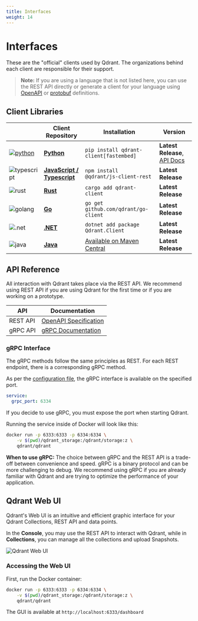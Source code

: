 ```yaml
---
title: Interfaces
weight: 14
---
```


# Interfaces

These are the "official" clients used by Qdrant. The organizations behind each client
are responsible for their support.

> **Note:** If you are using a language that is not listed here, you can use the REST API directly or generate a client for your language 
using [OpenAPI](https://github.com/qdrant/qdrant/blob/master/docs/redoc/master/openapi.json)
or [protobuf](https://github.com/qdrant/qdrant/tree/master/lib/api/src/grpc/proto) definitions. 

## Client Libraries
||Client Repository|Installation|Version|
|-|-|-|-|
|[![python](/docs/misc/python.webp)](https://python-client.qdrant.tech/)|**[Python](https://github.com/qdrant/qdrant-client)**|`pip install qdrant-client[fastembed]`|**Latest Release**, [API Docs](https://python-client.qdrant.tech/)|
|![typescript](/docs/misc/ts.webp)|**[JavaScript / Typescript](https://github.com/qdrant/qdrant-js)**|`npm install @qdrant/js-client-rest`|**Latest Release**|
|![rust](/docs/misc/rust.webp)|**[Rust](https://github.com/qdrant/rust-client)**|`cargo add qdrant-client`|**Latest Release**|
|![golang](/docs/misc/go.webp)|**[Go](https://github.com/qdrant/go-client)**|`go get github.com/qdrant/go-client`|**Latest Release**|
|![.net](/docs/misc/dotnet.webp)|**[.NET](https://github.com/qdrant/qdrant-dotnet)**|`dotnet add package Qdrant.Client`|**Latest Release**|
|![java](/docs/misc/java.webp)|**[Java](https://github.com/qdrant/java-client)**|[Available on Maven Central](https://central.sonatype.com/artifact/io.qdrant/client)|**Latest Release**|


## API Reference

All interaction with Qdrant takes place via the REST API. We recommend using REST API if you are using Qdrant for the first time or if you are working on a prototype.

|API|Documentation|
|-|-|
| REST API |[OpenAPI Specification](https://qdrant.github.io/qdrant/redoc/index.html)|
| gRPC API| [gRPC Documentation](https://github.com/qdrant/qdrant/blob/master/docs/grpc/docs.md)|

### gRPC Interface

The gRPC methods follow the same principles as REST. For each REST endpoint, there is a corresponding gRPC method.

As per the [configuration file](https://github.com/qdrant/qdrant/blob/master/config/config.yaml), the gRPC interface is available on the specified port.

```yaml
service:
  grpc_port: 6334
```
<aside role="status">If you decide to use gRPC, you must expose the port when starting Qdrant.</aside>
 
Running the service inside of Docker will look like this:

```bash
docker run -p 6333:6333 -p 6334:6334 \
    -v $(pwd)/qdrant_storage:/qdrant/storage:z \
    qdrant/qdrant
```

**When to use gRPC:** The choice between gRPC and the REST API is a trade-off between convenience and speed. gRPC is a binary protocol and can be more challenging to debug. We recommend using gRPC if you are already familiar with Qdrant and are trying to optimize the performance of your application.

## Qdrant Web UI

Qdrant's Web UI is an intuitive and efficient graphic interface for your Qdrant Collections, REST API and data points.

In the **Console**, you may use the REST API to interact with Qdrant, while in **Collections**, you can manage all the collections and upload Snapshots. 

![Qdrant Web UI](/articles_data/qdrant-1.3.x/web-ui.png)

### Accessing the Web UI

First, run the Docker container:

```bash
docker run -p 6333:6333 -p 6334:6334 \
    -v $(pwd)/qdrant_storage:/qdrant/storage:z \
    qdrant/qdrant
```

The GUI is available at `http://localhost:6333/dashboard`




